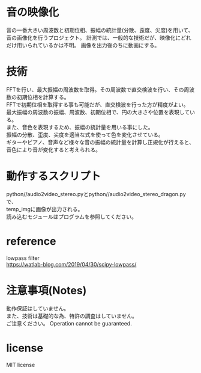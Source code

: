 # 音の映像化
  音の一番大きい周波数と初期位相、振幅の統計量(分散、歪度、尖度)を用いて、音の画像化を行うプロジェクト。
  計測では、一般的な技術だが、映像化にどれだけ用いられているかは不明。
  画像を出力後のちに動画にする。  

# 技術
  FFTを行い、最大振幅の周波数を取得。その周波数で直交検波を行い、その周波数の初期位相を計算する。  
  FFTで初期位相を取得する事も可能だが、直交検波を行った方が精度がよい。  
  最大振幅の周波数の振幅、周波数、初期位相で、円の大きさや位置を表現している。  
  また、音色を表現するため、振幅の統計量を用いる事にした。  
  振幅の分散、歪度、尖度を適当な式を使って色を変化させている。  
  ギターやピアノ、音声など様々な音の振幅の統計量を計算し正規化が行えると、
  音色により音が変化すると考えられる。  

# 動作するスクリプト
python//audio2video_stereo.pyとpython//audio2video_stereo_dragon.pyで、  
temp_imgに画像が出力される。  
読み込むモジュールはプログラムを参照してください。  

# reference  
lowpass filter  
https://watlab-blog.com/2019/04/30/scipy-lowpass/

# 注意事項(Notes)  
動作保証はしていません。  
また、技術は基礎的な為、特許の調査はしていません。  
ご注意ください。 
Operation cannot be guaranteed.  

# license  
MIT license  
